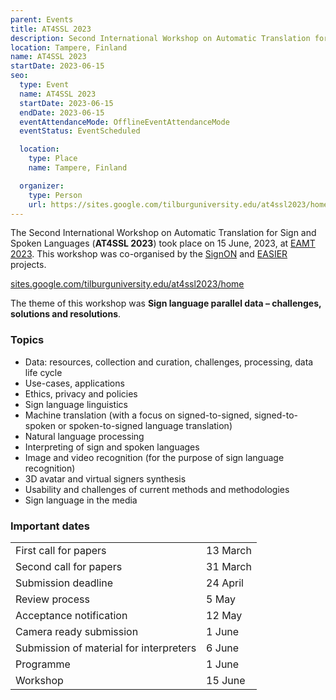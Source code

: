 ```yaml
---
parent: Events
title: AT4SSL 2023
description: Second International Workshop on Automatic Translation for Sign and Spoken Languages
location: Tampere, Finland
name: AT4SSL 2023
startDate: 2023-06-15
seo:
  type: Event
  name: AT4SSL 2023
  startDate: 2023-06-15
  endDate: 2023-06-15
  eventAttendanceMode: OfflineEventAttendanceMode
  eventStatus: EventScheduled

  location:
    type: Place
    name: Tampere, Finland

  organizer:
    type: Person
    url: https://sites.google.com/tilburguniversity.edu/at4ssl2023/home
---
```


The Second International Workshop on Automatic Translation for Sign and Spoken Languages (**AT4SSL 2023**) took place on 15 June, 2023, at [EAMT 2023](/eamt-2023).
This workshop was co-organised by the [SignON](https://signon-project.eu/) and [EASIER](https://www.project-easier.eu/) projects.


[sites.google.com/tilburguniversity.edu/at4ssl2023/home](https://sites.google.com/tilburguniversity.edu/at4ssl2023/home)

The theme of this workshop was **Sign language parallel data – challenges, solutions and resolutions**.

### Topics

- Data: resources, collection and curation, challenges, processing, data life cycle
- Use-cases, applications
- Ethics, privacy and policies
- Sign language linguistics
- Machine translation (with a focus on signed-to-signed, signed-to-spoken or spoken-to-signed language translation)
- Natural language processing
- Interpreting of sign and spoken languages
- Image and video recognition (for the purpose of sign language recognition)
- 3D avatar and virtual signers synthesis
- Usability and challenges of current methods and methodologies
- Sign language in the media


### Important dates

|     |     |
| --- | --- |
| First call for papers | 13 March |
| Second call for papers | 31 March |
| Submission deadline | 24 April |
| Review process | 5 May |
| Acceptance notification | 12 May |
| Camera ready submission | 1 June |
| Submission of material for interpreters | 6 June |
| Programme | 1 June |
| Workshop | 15 June |

